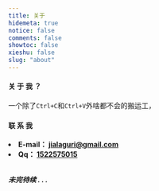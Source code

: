 ```yaml
---
title: 关于
hidemeta: true
notice: false
comments: false
showtoc: false
xieshu: false
slug: "about"
---
```


#### 关 于 我 ？

一个除了`Ctrl+C`和`Ctrl+V`外啥都不会的搬运工，


#### 联 系 我
<b>
<li>
E-mail： <a href="mailto:jialaguri@gmail.com">jialaguri@gmail.com</a>
</li>
<li>
Qq： <a href="tencent://message/?uin=1522575015&Site=&Menu=yes">1522575015</a>
</li>
</b>

</br>


***未完待续 . . .***
